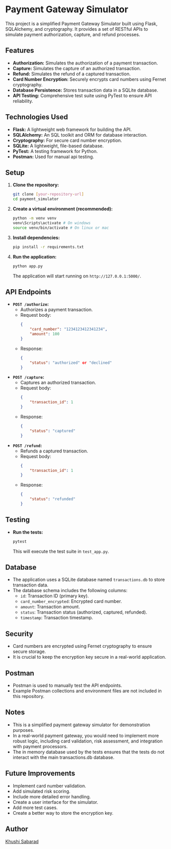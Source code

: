 # Payment Gateway Simulator

This project is a simplified Payment Gateway Simulator built using Flask, SQLAlchemy, and cryptography. It provides a set of RESTful APIs to simulate payment authorization, capture, and refund processes.

## Features

* **Authorization:** Simulates the authorization of a payment transaction.
* **Capture:** Simulates the capture of an authorized transaction.
* **Refund:** Simulates the refund of a captured transaction.
* **Card Number Encryption:** Securely encrypts card numbers using Fernet cryptography.
* **Database Persistence:** Stores transaction data in a SQLite database.
* **API Testing:** Comprehensive test suite using PyTest to ensure API reliability.

## Technologies Used

* **Flask:** A lightweight web framework for building the API.
* **SQLAlchemy:** An SQL toolkit and ORM for database interaction.
* **Cryptography:** For secure card number encryption.
* **SQLite:** A lightweight, file-based database.
* **PyTest:** A testing framework for Python.
* **Postman:** Used for manual api testing.

## Setup

1.  **Clone the repository:**
    ```bash
    git clone [your-repository-url]
    cd payment_simulator
    ```
2.  **Create a virtual environment (recommended):**
    ```bash
    python -m venv venv
    venv\Scripts\activate # On windows
    source venv/bin/activate # On linux or mac
    ```
3.  **Install dependencies:**
    ```bash
    pip install -r requirements.txt
    ```
4.  **Run the application:**
    ```bash
    python app.py
    ```
    The application will start running on `http://127.0.0.1:5000/`.

## API Endpoints

* **`POST /authorize`:**
    * Authorizes a payment transaction.
    * Request body:
        ```json
        {
            "card_number": "1234123412341234",
            "amount": 100
        }
        ```
    * Response:
        ```json
        {
            "status": "authorized" or "declined"
        }
        ```
* **`POST /capture`:**
    * Captures an authorized transaction.
    * Request body:
        ```json
        {
            "transaction_id": 1
        }
        ```
    * Response:
        ```json
        {
            "status": "captured"
        }
        ```
* **`POST /refund`:**
    * Refunds a captured transaction.
    * Request body:
        ```json
        {
            "transaction_id": 1
        }
        ```
    * Response:
        ```json
        {
            "status": "refunded"
        }
        ```

## Testing

* **Run the tests:**
    ```bash
    pytest
    ```
    This will execute the test suite in `test_app.py`.

## Database

* The application uses a SQLite database named `transactions.db` to store transaction data.
* The database schema includes the following columns:
    * `id`: Transaction ID (primary key).
    * `card_number_encrypted`: Encrypted card number.
    * `amount`: Transaction amount.
    * `status`: Transaction status (authorized, captured, refunded).
    * `timestamp`: Transaction timestamp.

## Security

* Card numbers are encrypted using Fernet cryptography to ensure secure storage.
* It is crucial to keep the encryption key secure in a real-world application.

## Postman

* Postman is used to manually test the API endpoints.
* Example Postman collections and environment files are not included in this repository.

## Notes

* This is a simplified payment gateway simulator for demonstration purposes.
* In a real-world payment gateway, you would need to implement more robust logic, including card validation, risk assessment, and integration with payment processors.
* The in memory database used by the tests ensures that the tests do not interact with the main transactions.db database.

## Future Improvements

* Implement card number validation.
* Add simulated risk scoring.
* Include more detailed error handling.
* Create a user interface for the simulator.
* Add more test cases.
* Create a better way to store the encryption key.

## Author

[Khushi Sabarad](https://www.linkedin.com/in/khushi-sabarad/)

